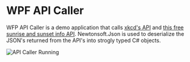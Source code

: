 # WPF API Caller

WFP API Caller is a demo application that calls [xkcd's API](https://xkcd.com/json.html) and [this free sunrise and sunset info API](https://sunrise-sunset.org/api).
Newtonsoft.Json is used to deserialize the JSON's returned from the API's into strogly typed C# objects.

![API Caller Running](https://media.giphy.com/media/tokpUd3i4P9Ygf0yW8/giphy.gif)
